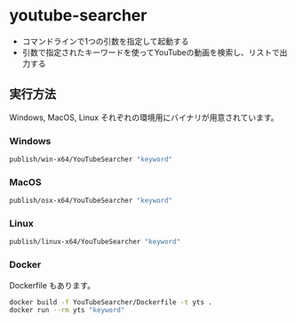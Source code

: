 # youtube-searcher

- コマンドラインで1つの引数を指定して起動する
- 引数で指定されたキーワードを使ってYouTubeの動画を検索し、リストで出力する

## 実行方法

Windows, MacOS, Linux それぞれの環境用にバイナリが用意されています。

### Windows

```sh
publish/win-x64/YouTubeSearcher "keyword"
```

### MacOS

```sh
publish/osx-x64/YouTubeSearcher "keyword"
```

### Linux

```sh
publish/linux-x64/YouTubeSearcher "keyword"
```

### Docker

Dockerfile もあります。

```sh
docker build -f YouTubeSearcher/Dockerfile -t yts .
docker run --rm yts "keyword"
```
